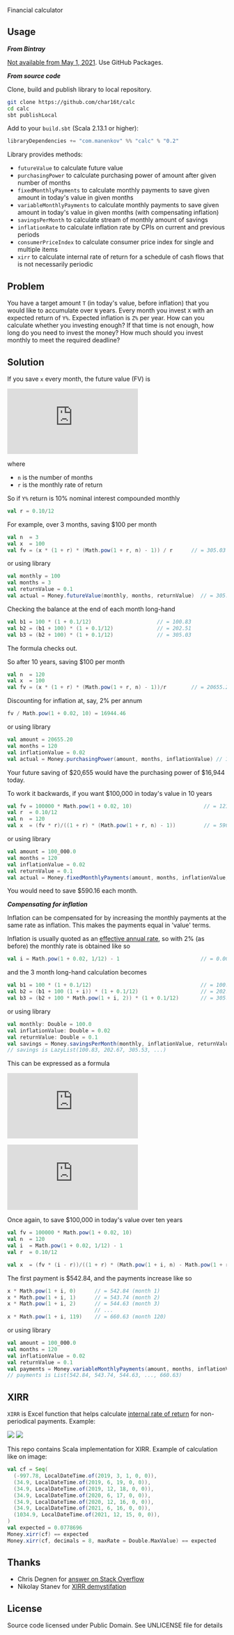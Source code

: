 Financial calculator

## Usage

***From Bintray***

[Not available from May 1, 2021](https://jfrog.com/blog/into-the-sunset-bintray-jcenter-gocenter-and-chartcenter/). Use GitHub Packages.

***From source code***

Clone, build and publish library to local repository.
```bash
git clone https://github.com/char16t/calc
cd calc
sbt publishLocal
```

Add to your `build.sbt` (Scala 2.13.1 or higher):
```scala
libraryDependencies += "com.manenkov" %% "calc" % "0.2"
```

Library provides methods:

 * `futureValue` to calculate future value
 * `purchasingPower` to calculate purchasing power of amount after given number of months
 * `fixedMonthlyPayments` to calculate monthly payments to save given amount in today's value in given months
 * `variableMonthlyPayments` to calculate monthly payments to save given amount in today's value in given months (with compensating inflation)
 * `savingsPerMonth` to calculate stream of monthly amount of savings
 * `inflationRate` to calculate inflation rate by CPIs on current and previous periods
 * `consumerPriceIndex` to calculate consumer price index for single and multiple items
 * `xirr` to calculate internal rate of return for a schedule of cash flows that is not necessarily periodic
 
## Problem

You have a target amount `T` (in today's value, before inflation) that you would like to accumulate over `N` years. Every month you invest `X` with an expected return of `Y%`. Expected inflation is `Z%` per year. How can you calculate whether you investing enough? If that time is not enough, how long do you need to invest the money? How much should you invest monthly to meet the required deadline?

## Solution

If you save `x` every month, the future value (FV) is

![](http://latex.codecogs.com/gif.latex?FV%3D%5Csum_%7Bk%3D1%7D%5E%7Bn%7Dx%281%2Br%29%5Ek%3D%5Cfrac%7Bx%281%2Br%29%28%281%2Br%29%5En-1%29%7D%7Br%7D)

where

 * `n` is the number of months
 * `r` is the monthly rate of return
 
So if `Y%` return is 10% nominal interest compounded monthly

```scala
val r = 0.10/12
```

For example, over 3 months, saving $100 per month
```scala
val n  = 3
val x  = 100
val fv = (x * (1 + r) * (Math.pow(1 + r, n) - 1)) / r      // = 305.03
```

or using library

```scala
val monthly = 100
val months = 3
val returnValue = 0.1
val actual = Money.futureValue(monthly, months, returnValue)  // = 305.03
```

Checking the balance at the end of each month long-hand
```scala
val b1 = 100 * (1 + 0.1/12)                     // = 100.83        
val b2 = (b1 + 100) * (1 + 0.1/12)              // = 202.51
val b3 = (b2 + 100) * (1 + 0.1/12)              // = 305.03
```

The formula checks out.

So after 10 years, saving $100 per month
```scala
val n  = 120
val x  = 100 
val fv = (x * (1 + r) * (Math.pow(1 + r, n) - 1))/r        // = 20655.20
```

Discounting for inflation at, say, 2% per annum

```scala
fv / Math.pow(1 + 0.02, 10) = 16944.46
```

or using library

```scala
val amount = 20655.20
val months = 120
val inflationValue = 0.02
val actual = Money.purchasingPower(amount, months, inflationValue) // 16944.46
```

Your future saving of $20,655 would have the purchasing power of $16,944 today.

To work it backwards, if you want $100,000 in today's value in 10 years
```scala
val fv = 100000 * Math.pow(1 + 0.02, 10)                       // = 121899.44
val r  = 0.10/12
val n  = 120
val x  = (fv * r)/((1 + r) * (Math.pow(1 + r, n) - 1))         // = 590.16
```

or using library
```scala
val amount = 100_000.0
val months = 120
val inflationValue = 0.02
val returnValue = 0.1
val actual = Money.fixedMonthlyPayments(amount, months, inflationValue, returnValue) // = 590.16
```

You would need to save $590.16 each month.

***Compensating for inflation***

Inflation can be compensated for by increasing the monthly payments at the same rate as inflation. This makes the payments equal in 'value' terms.

Inflation is usually quoted as an [effective annual rate](https://en.wikipedia.org/wiki/Effective_interest_rate#Calculation), so with 2% (as before) the monthly rate is obtained like so
```scala
val i = Math.pow(1 + 0.02, 1/12) - 1                          // = 0.00165158
```
and the 3 month long-hand calculation becomes
```scala
val b1 = 100 * (1 + 0.1/12)                                   // = 100.83
val b2 = (b1 + 100 (1 + i)) * (1 + 0.1/12)                    // = 202.67
val b3 = (b2 + 100 * Math.pow(1 + i, 2)) * (1 + 0.1/12)       // = 305.53
```

or using library
```scala
val monthly: Double = 100.0
val inflationValue: Double = 0.02
val returnValue: Double = 0.1
val savings = Money.savingsPerMonth(monthly, inflationValue, returnValue)
// savings is LazyList(100.83, 202.67, 305.53, ...)
```

This can be expressed as a formula

![](https://latex.codecogs.com/gif.latex?FV%3D%5Csum_%7Bk%3D1%7D%5E%7Bn%7Dx%281+i%29%5E%7Bn-k%7D%281+r%29%5Ek%3D%5Cfrac%7Bx%281+r%29%28%281+i%29%5En-%281+r%29%5En%29%7D%7Bi-r%7D)

![](https://latex.codecogs.com/gif.latex?%5Ctherefore%20x%3D%5Cfrac%7BFV%281-r%29%7D%7B%281+r%29%28%281+i%29%5En-%281+r%29%5En%29%7D)

Once again, to save $100,000 in today's value over ten years
```scala 
val fv = 100000 * Math.pow(1 + 0.02, 10)                                       // = 121899.44
val n  = 120
val i  = Math.pow(1 + 0.02, 1/12) - 1                                          // = 0.00165158
val r  = 0.10/12

val x  = (fv * (i - r))/((1 + r) * (Math.pow(1 + i, n) - Math.pow(1 + r, n)))  // = 542.84
```

The first payment is $542.84, and the payments increase like so
```scala
x * Math.pow(1 + i, 0)      // = 542.84 (month 1)
x * Math.pow(1 + i, 1)      // = 543.74 (month 2)
x * Math.pow(1 + i, 2)      // = 544.63 (month 3)
                            // ...
x * Math.pow(1 + i, 119)    // = 660.63 (month 120)
```

or using library
```scala
val amount = 100_000.0
val months = 120
val inflationValue = 0.02
val returnValue = 0.1
val payments = Money.variableMonthlyPayments(amount, months, inflationValue, returnValue, reverse = false)
// payments is List(542.84, 543.74, 544.63, ..., 660.63)
```

## XIRR

`XIRR` is Excel function that helps calculate [internal rate of return](https://en.wikipedia.org/wiki/Internal_rate_of_return) for non-periodical payments. Example:

![](docs/xirr1.png)
![](docs/xirr2.png)

This repo contains Scala implementation for XIRR. Example of calculation like on image:

```scala
val cf = Seq(
  (-997.78, LocalDateTime.of(2019, 3, 1, 0, 0)),
  (34.9, LocalDateTime.of(2019, 6, 19, 0, 0)),
  (34.9, LocalDateTime.of(2019, 12, 18, 0, 0)),
  (34.9, LocalDateTime.of(2020, 6, 17, 0, 0)),
  (34.9, LocalDateTime.of(2020, 12, 16, 0, 0)),
  (34.9, LocalDateTime.of(2021, 6, 16, 0, 0)),
  (1034.9, LocalDateTime.of(2021, 12, 15, 0, 0)),
)
val expected = 0.0778696
Money.xirr(cf) == expected                                             // true
Money.xirr(cf, decimals = 8, maxRate = Double.MaxValue) == expected    // true
```

## Thanks

 * Chris Degnen for [answer on Stack Overflow](https://money.stackexchange.com/questions/117540/how-much-do-i-need-to-invest-monthly-to-accumulate-a-given-amount)
 * Nikolay Stanev for [XIRR demystifation](https://www.klearlending.com/en/Blog/Articles/XIRR-demystified)
 
## License

Source code licensed under Public Domain. See UNLICENSE file for details
